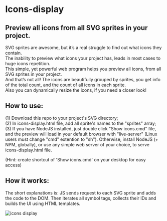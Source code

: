 # Icons-display  
## Preview all icons from all SVG sprites in your project.

SVG sprites are awesome, but it’s a real struggle to find out what icons they contain.  
The inability to preview what icons your project has, leads in most cases to huge icons repetition.  
This simple, yet powerful web program helps you preview all icons, from all SVG sprites in your project.  
And that’s not all! The icons are beautifully grouped by sprites, you get info of the total count, and the count of all icons in each sprite.  
Also you can dynamically resize the icons, if you need a closer look!  

## How to use:
(1) Download this repo to your project's SVG directory;    
(2) In icons-display.html file, add all sprite's names to the "sprites" array;  
(3) If you have NodeJS installed, just double click "Show icons.cmd" file, and the preview will load in your default browser with "live-server" (Linux users must change "cmd" extention to "sh"). Otherwise, install NodeJS (+ NPM, globally), or use any simple web server of your choice, to serve icons-display.html file.   

(Hint: create shortcut of 'Show icons.cmd' on your desktop for easy access)  

## How it works:
The short explanations is: JS sends request to each SVG sprite and adds the code to the DOM. Then iterates all symbol tags, collects their IDs and builds the UI using HTML templates.

![icons display](https://user-images.githubusercontent.com/26719853/156133184-243ec4ba-942a-4d19-ba45-cc0b215d85f2.png)
